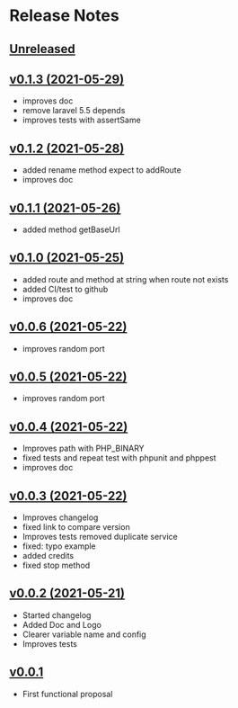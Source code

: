 # Release Notes


## [Unreleased](https://github.com/ciareis/bypass/compare/v0.1.3...main)

## [v0.1.3 (2021-05-29)](https://github.com/ciareis/bypass/archive/refs/tags/v0.1.3.zip)

- improves doc
- remove laravel 5.5 depends
- improves tests with assertSame

## [v0.1.2 (2021-05-28)](https://github.com/ciareis/bypass/archive/refs/tags/v0.1.2.zip)

- added rename method expect to addRoute
- improves doc

## [v0.1.1 (2021-05-26)](https://github.com/ciareis/bypass/archive/refs/tags/v0.1.1.zip)

- added method getBaseUrl

## [v0.1.0 (2021-05-25)](https://github.com/ciareis/bypass/archive/refs/tags/v0.1.0.zip)

- added route and method at string when route not exists
- added CI/test to github
- improves doc

## [v0.0.6 (2021-05-22)](https://github.com/ciareis/bypass/archive/refs/tags/v0.0.6.zip)

- improves random port

## [v0.0.5 (2021-05-22)](https://github.com/ciareis/bypass/archive/refs/tags/0.0.5.zip)

- improves random port
## [v0.0.4 (2021-05-22)](https://github.com/ciareis/bypass/archive/refs/tags/0.0.4.zip)

- Improves path with PHP_BINARY
- fixed tests and repeat test with phpunit and phppest
- improves doc

## [v0.0.3 (2021-05-22)](https://github.com/ciareis/bypass/archive/refs/tags/0.0.3.zip)

- Improves changelog
- fixed link to compare version
- Improves tests removed duplicate service
- fixed: typo example
- added credits
- fixed stop method

## [v0.0.2 (2021-05-21)](https://github.com/ciareis/bypass/archive/refs/tags/0.0.2.zip)

- Started changelog
- Added Doc and Logo
- Clearer variable name and config
- Improves tests

## [v0.0.1](https://github.com/ciareis/bypass/archive/refs/tags/0.0.1.zip)

- First functional proposal
